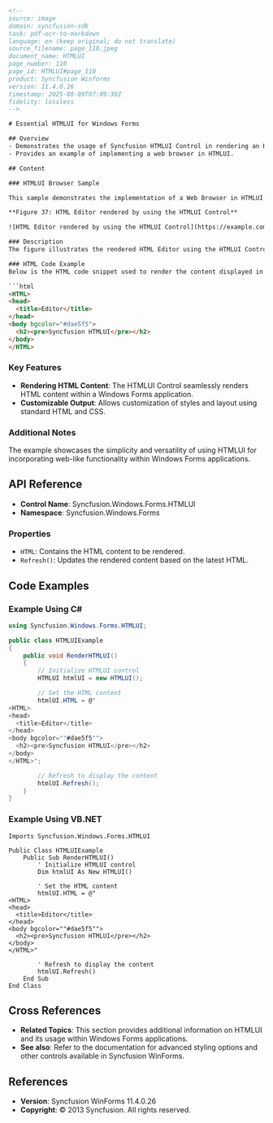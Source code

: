 ```html
<!--
source: image
domain: syncfusion-sdk
task: pdf-ocr-to-markdown
language: en (keep original; do not translate)
source_filename: page_110.jpeg
document_name: HTMLUI
page_number: 110
page_id: HTMLUI#page_110
product: Syncfusion Winforms
version: 11.4.0.26
timestamp: 2025-08-09T07:09:39Z
fidelity: lossless
-->

# Essential HTMLUI for Windows Forms

## Overview
- Demonstrates the usage of Syncfusion HTMLUI Control in rendering an HTML Editor.
- Provides an example of implementing a web browser in HTMLUI.

## Content

### HTMLUI Browser Sample

This sample demonstrates the implementation of a Web Browser in HTMLUI.

**Figure 37: HTML Editor rendered by using the HTMLUI Control**

![HTML Editor rendered by using the HTMLUI Control](https://example.com/image_url)

### Description
The figure illustrates the rendered HTML Editor using the HTMLUI Control. The editor displays the content with a background color set to `#dae5f5` and the text "Syncfusion HTMLUI" styled within `<pre>` tags. The corresponding HTML code is also visible below the rendered content, showing how the layout and styles are defined.

### HTML Code Example
Below is the HTML code snippet used to render the content displayed in the HTML Editor:

```html
<HTML>
<head>
  <title>Editor</title>
</head>
<body bgcolor="#dae5f5">
  <h2><pre>Syncfusion HTMLUI</pre></h2>
</body>
</HTML>
```

### Key Features
- **Rendering HTML Content**: The HTMLUI Control seamlessly renders HTML content within a Windows Forms application.
- **Customizable Output**: Allows customization of styles and layout using standard HTML and CSS.

### Additional Notes
The example showcases the simplicity and versatility of using HTMLUI for incorporating web-like functionality within Windows Forms applications.

## API Reference
- **Control Name**: Syncfusion.Windows.Forms.HTMLUI
- **Namespace**: Syncfusion.Windows.Forms

### Properties
- `HTML`: Contains the HTML content to be rendered.
- `Refresh()`: Updates the rendered content based on the latest HTML.

## Code Examples

### Example Using C#
```csharp
using Syncfusion.Windows.Forms.HTMLUI;

public class HTMLUIExample
{
    public void RenderHTMLUI()
    {
        // Initialize HTMLUI control
        HTMLUI htmlUI = new HTMLUI();

        // Set the HTML content
        htmlUI.HTML = @"
<HTML>
<head>
  <title>Editor</title>
</head>
<body bgcolor=""#dae5f5"">
  <h2><pre>Syncfusion HTMLUI</pre></h2>
</body>
</HTML>";

        // Refresh to display the content
        htmlUI.Refresh();
    }
}
```

### Example Using VB.NET
```vb.net
Imports Syncfusion.Windows.Forms.HTMLUI

Public Class HTMLUIExample
    Public Sub RenderHTMLUI()
        ' Initialize HTMLUI control
        Dim htmlUI As New HTMLUI()

        ' Set the HTML content
        htmlUI.HTML = @"
<HTML>
<head>
  <title>Editor</title>
</head>
<body bgcolor=""#dae5f5"">
  <h2><pre>Syncfusion HTMLUI</pre></h2>
</body>
</HTML>"

        ' Refresh to display the content
        htmlUI.Refresh()
    End Sub
End Class
```

## Cross References
- **Related Topics**: This section provides additional information on HTMLUI and its usage within Windows Forms applications.
- **See also**: Refer to the documentation for advanced styling options and other controls available in Syncfusion WinForms.

## References
- **Version**: Syncfusion WinForms 11.4.0.26
- **Copyright**: © 2013 Syncfusion. All rights reserved.

<!-- tags: [Syncfusion, WinForms, HTMLUI, Control, Windows Forms, Web Browser, Editor, Rendering, HTML] keywords: [HTMLUI Control, Windows Forms, Web Browser, HTML Editor, Syncfusion, HTML Rendering, C#, VB.NET, Code Example, Documentation] -->
```